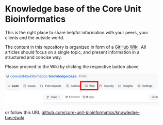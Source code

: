 # Knowledge base of the Core Unit Bioinformatics

This is the right place to share helpful information with your peers, your clients and the outside world.

The content in this repository is organized in form of a [GitHub Wiki](https://docs.github.com/en/communities/documenting-your-project-with-wikis/about-wikis). All articles should focus on a single topic, and present information in a structured and concise way.

Please proceed to the Wiki by clicking the respective button above

![Highlight wiki button](img/highlight_wiki.png)

or follow this URL [github.com/core-unit-bioinformatics/knowledge-base/wiki](https://github.com/core-unit-bioinformatics/knowledge-base/wiki)
